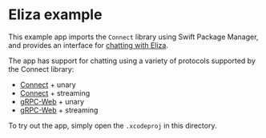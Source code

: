 # Eliza example

This example app imports the `Connect` library using Swift Package Manager,
and provides an interface for
[chatting with Eliza](https://buf.build/bufbuild/eliza).

The app has support for chatting using a variety of protocols supported by
the Connect library:

- [Connect](https://connect.build) + unary
- [Connect](https://connect.build) + streaming
- [gRPC-Web](https://grpc.io) + unary
- [gRPC-Web](https://grpc.io) + streaming

To try out the app, simply open the `.xcodeproj` in this directory.
